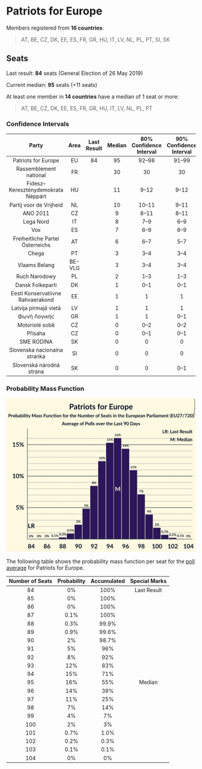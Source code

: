 # Patriots for Europe

Members registered from **16 countries**:

> AT, BE, CZ, DK, EE, ES, FR, GR, HU, IT, LV, NL, PL, PT, SI, SK

## Seats

Last result: **84** seats (General Election of 26 May 2019)

Current median: **95** seats (+11 seats)

At least one member in **14 countries** have a median of 1 seat or more:

> AT, BE, CZ, DK, EE, ES, FR, GR, HU, IT, LV, NL, PL, PT

### Confidence Intervals

| Party | Area | Last Result | Median | 80% Confidence Interval | 90% Confidence Interval | 95% Confidence Interval | 99% Confidence Interval |
|:-----:|:----:|:-----------:|:------:|:-----------------------:|:-----------------------:|:-----------------------:|:-----------------------:|
| Patriots for Europe | EU | 84 | 95 | 92–98 | 91–99 | 90–100 | 89–101 |
| Rassemblement national | FR | | 30 | 30 | 30 | 30 | 30 |
| Fidesz–Kereszténydemokrata Néppárt | HU | | 11 | 9–12 | 9–12 | 9–12 | 9–12 |
| Partij voor de Vrijheid | NL | | 10 | 10–11 | 9–11 | 9–11 | 9–11 |
| ANO 2011 | CZ | | 9 | 8–11 | 8–11 | 8–11 | 7–11 |
| Lega Nord | IT | | 8 | 7–9 | 6–9 | 6–10 | 5–10 |
| Vox | ES | | 7 | 6–9 | 6–9 | 6–9 | 5–10 |
| Freiheitliche Partei Österreichs | AT | | 6 | 6–7 | 5–7 | 5–7 | 5–7 |
| Chega | PT | | 3 | 3–4 | 3–4 | 3–5 | 2–5 |
| Vlaams Belang | BE-VLG | | 3 | 3–4 | 3–4 | 3–4 | 3–4 |
| Ruch Narodowy | PL | | 2 | 1–3 | 1–3 | 1–3 | 1–3 |
| Dansk Folkeparti | DK | | 1 | 0–1 | 0–1 | 0–1 | 0–1 |
| Eesti Konservatiivne Rahvaerakond | EE | | 1 | 1 | 1 | 0–1 | 0–1 |
| Latvija pirmajā vietā | LV | | 1 | 1 | 1 | 1 | 1 |
| Φωνή Λογικής | GR | | 1 | 1 | 0–1 | 0–1 | 0–2 |
| Motoristé sobě | CZ | | 0 | 0–2 | 0–2 | 0–2 | 0–2 |
| Přísaha | CZ | | 0 | 0–1 | 0–1 | 0–1 | 0–2 |
| SME RODINA | SK | | 0 | 0 | 0 | 0 | 0–1 |
| Slovenska nacionalna stranka | SI | | 0 | 0 | 0 | 0 | 0 |
| Slovenská národná strana | SK | | 0 | 0 | 0–1 | 0–1 | 0–1 |

### Probability Mass Function

![Graph with seats probability mass function not yet produced](average-2024-10-31-seats-pmf-patriotsforeurope.png "Seats Probability Mass Function")

The following table shows the probability mass function per seat for the [poll average](average-2024-10-31.html) for Patriots for Europe.

| Number of Seats | Probability | Accumulated | Special Marks |
|:---------------:|:-----------:|:-----------:|:-------------:|
| 84 | 0% | 100% | Last Result |
| 85 | 0% | 100% |  |
| 86 | 0% | 100% |  |
| 87 | 0.1% | 100% |  |
| 88 | 0.3% | 99.9% |  |
| 89 | 0.9% | 99.6% |  |
| 90 | 2% | 98.7% |  |
| 91 | 5% | 96% |  |
| 92 | 8% | 92% |  |
| 93 | 12% | 83% |  |
| 94 | 15% | 71% |  |
| 95 | 16% | 55% | Median |
| 96 | 14% | 39% |  |
| 97 | 11% | 25% |  |
| 98 | 7% | 14% |  |
| 99 | 4% | 7% |  |
| 100 | 2% | 3% |  |
| 101 | 0.7% | 1.0% |  |
| 102 | 0.2% | 0.3% |  |
| 103 | 0.1% | 0.1% |  |
| 104 | 0% | 0% |  |


